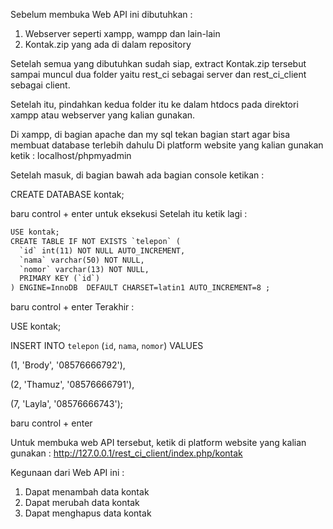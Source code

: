 Sebelum membuka Web API ini dibutuhkan :

1. Webserver seperti xampp, wampp dan lain-lain
2. Kontak.zip yang ada di dalam repository

Setelah semua yang dibutuhkan sudah siap, extract Kontak.zip tersebut 
sampai muncul dua folder yaitu rest_ci sebagai server dan rest_ci_client sebagai client.

Setelah itu, pindahkan kedua folder itu ke dalam htdocs pada direktori xampp atau webserver yang kalian gunakan.

Di xampp, di bagian apache dan my sql tekan bagian start agar bisa membuat database terlebih dahulu
Di platform website yang kalian gunakan ketik : localhost/phpmyadmin

Setelah masuk, di bagian bawah ada bagian console ketikan :

CREATE DATABASE kontak;

baru control + enter untuk eksekusi
Setelah itu ketik lagi :
```html
USE kontak;
CREATE TABLE IF NOT EXISTS `telepon` (
  `id` int(11) NOT NULL AUTO_INCREMENT,
  `nama` varchar(50) NOT NULL,
  `nomor` varchar(13) NOT NULL,
  PRIMARY KEY (`id`)
) ENGINE=InnoDB  DEFAULT CHARSET=latin1 AUTO_INCREMENT=8 ;
```
baru control + enter 
Terakhir :

USE kontak;

INSERT INTO `telepon` (`id`, `nama`, `nomor`) VALUES

(1, 'Brody', '08576666792'),

(2, 'Thamuz', '08576666791'),

(7, 'Layla', '08576666743');

baru control + enter

Untuk membuka web API tersebut, ketik di platform website yang kalian gunakan :
http://127.0.0.1/rest_ci_client/index.php/kontak

Kegunaan dari Web API ini :

1. Dapat menambah data kontak
2. Dapat merubah data kontak
3. Dapat menghapus data kontak
